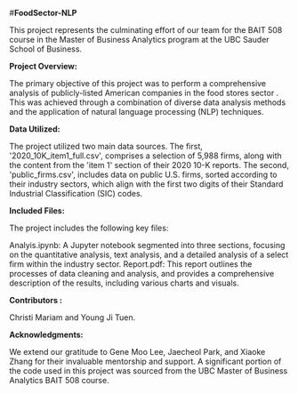#**FoodSector-NLP**

This project represents the culminating effort of our team for the BAIT 508 course in the Master of Business Analytics program at the UBC Sauder School of Business.

**Project Overview:**

The primary objective of this project was to perform a comprehensive analysis of publicly-listed American companies in the food stores sector . This was achieved through a combination of diverse data analysis methods and the application of natural language processing (NLP) techniques.

**Data Utilized:**

The project utilized two main data sources. The first, '2020_10K_item1_full.csv', comprises a selection of 5,988 firms, along with the content from the 'item 1' section of their 2020 10-K reports. The second, 'public_firms.csv', includes data on public U.S. firms, sorted according to their industry sectors, which align with the first two digits of their Standard Industrial Classification (SIC) codes.

**Included Files:**

The project includes the following key files:

Analyis.ipynb: A Jupyter notebook segmented into three sections, focusing on the quantitative analysis, text analysis, and a detailed analysis of a select firm within the industry sector.
Report.pdf: This report outlines the processes of data cleaning and analysis, and provides a comprehensive description of the results, including various charts and visuals.

**Contributors :**

Christi Mariam and Young Ji Tuen.

**Acknowledgments:**

We extend our gratitude to Gene Moo Lee, Jaecheol Park, and Xiaoke Zhang for their invaluable mentorship and support. A significant portion of the code used in this project was sourced from the UBC Master of Business Analytics BAIT 508 course.
